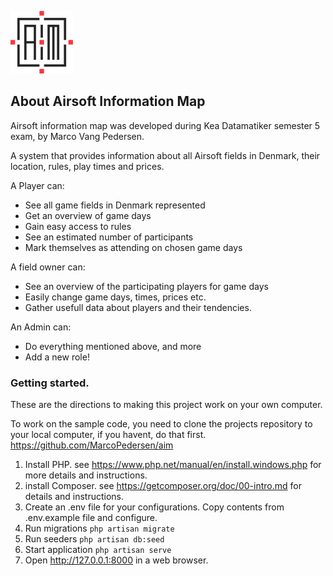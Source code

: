 ![img.png](img.png)
## About Airsoft Information Map

Airsoft information map was developed during Kea Datamatiker semester 5 exam, by Marco Vang Pedersen.

A system that provides information about all Airsoft fields in Denmark, their location, rules, play times and prices.

A Player can:
- See all game fields in Denmark represented
- Get an overview of game days
- Gain easy access to rules 
- See an estimated number of participants
- Mark themselves as attending on chosen game days

A field owner can: 
- See an overview of the participating players for game days
- Easily change game days, times, prices etc.
- Gather usefull data about players and their tendencies.

An Admin can: 
- Do everything mentioned above, and more
- Add a new role! 

### Getting started.

These are the directions to making this project work on your own computer.

To work on the sample code, you need to clone the projects repository to your local computer, if you havent, do  that first.
https://github.com/MarcoPedersen/aim

1. Install PHP. see https://www.php.net/manual/en/install.windows.php for more details and instructions.
2. install Composer. see https://getcomposer.org/doc/00-intro.md for details and instructions.
3. Create an .env file for your configurations. Copy contents from .env.example file and configure.
4. Run migrations `php artisan migrate`
5. Run seeders  `php artisan db:seed`
6. Start application `php artisan serve`
7. Open http://127.0.0.1:8000 in a web browser.
